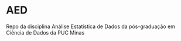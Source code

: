 # AED
Repo da disciplina Análise Estatística de Dados da pós-graduação em Ciência de Dados da PUC Minas
